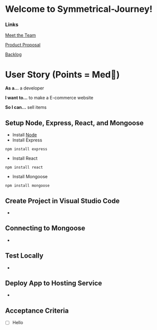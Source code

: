 # Welcome to Symmetrical-Journey!

### Links

[Meet the Team](https://github.com/maceyraejones/symmetrical-journey/wiki)

[Product Proposal](https://github.com/maceyraejones/symmetrical-journey/wiki/Product-Proposal)

[Backlog](https://github.com/maceyraejones/symmetrical-journey/projects/1)

# User Story (Points = Med👕)

**As a...** a developer


**I want to...** to make a E-commerce website


**So I can...** sell items 


## Setup Node, Express, React, and Mongoose
- Install [Node](https://nodejs.org/en/download/)
- Install Express
```
npm install express
```
- Install React
```
npm install react
```
- Install Mongoose
```
npm install mongoose
```

## Create Project in Visual Studio Code
- 

## Connecting to Mongoose
- 

## Test Locally
- 

## Deploy App to Hosting Service
- 

## Acceptance Criteria 
- [ ] Hello
